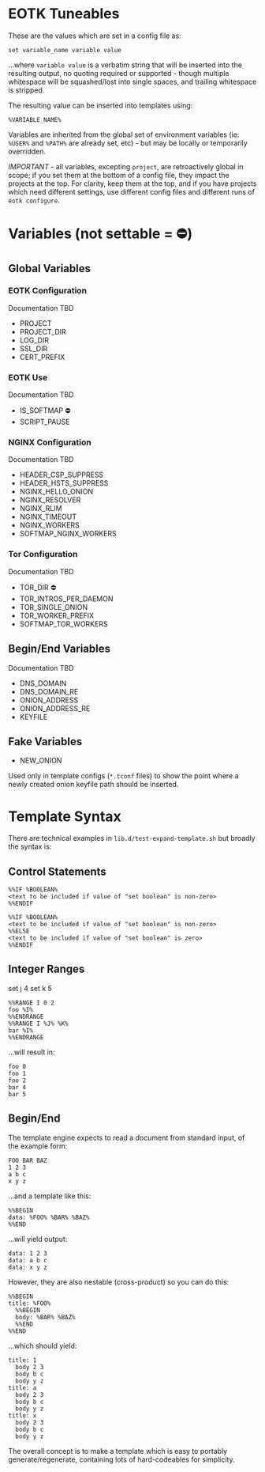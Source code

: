 # EOTK Tuneables

These are the values which are set in a config file as:

```
set variable_name variable value
```

...where `variable value` is a verbatim string that will be inserted
into the resulting output, no quoting required or supported - though
multiple whitespace will be squashed/lost into single spaces, and
trailing whitespace is stripped.

The resulting value can be inserted into templates using:

```
%VARIABLE_NAME%
```

Variables are inherited from the global set of environment variables
(ie: `%USER%` and `%PATH%` are already set, etc) - but may be locally
or temporarily overridden.

*IMPORTANT* - all variables, excepting `project`, are retroactively
global in scope; if you set them at the bottom of a config file, they
impact the projects at the top. For clarity, keep them at the top, and
if you have projects which need different settings, use different
config files and different runs of `eotk configure`.

# Variables (not settable = :no_entry:)

## Global Variables

### EOTK Configuration

Documentation TBD

* PROJECT
* PROJECT_DIR
* LOG_DIR
* SSL_DIR
* CERT_PREFIX

### EOTK Use

Documentation TBD

* IS_SOFTMAP :no_entry:
* SCRIPT_PAUSE

### NGINX Configuration

Documentation TBD

* HEADER_CSP_SUPPRESS
* HEADER_HSTS_SUPPRESS
* NGINX_HELLO_ONION
* NGINX_RESOLVER
* NGINX_RLIM
* NGINX_TIMEOUT
* NGINX_WORKERS
* SOFTMAP_NGINX_WORKERS

### Tor Configuration

Documentation TBD

* TOR_DIR :no_entry:
* TOR_INTROS_PER_DAEMON
* TOR_SINGLE_ONION
* TOR_WORKER_PREFIX
* SOFTMAP_TOR_WORKERS

## Begin/End Variables

Documentation TBD

* DNS_DOMAIN
* DNS_DOMAIN_RE
* ONION_ADDRESS
* ONION_ADDRESS_RE
* KEYFILE

## Fake Variables

* NEW_ONION

Used only in template configs (`*.tconf` files) to show the point
where a newly created onion keyfile path should be inserted.

# Template Syntax

There are technical examples in `lib.d/test-expand-template.sh` but
broadly the syntax is:

## Control Statements

```
%%IF %BOOLEAN%
<text to be included if value of "set boolean" is non-zero>
%%ENDIF

%%IF %BOOLEAN%
<text to be included if value of "set boolean" is non-zero>
%%ELSE
<text to be included if value of "set boolean" is zero>
%%ENDIF
```

## Integer Ranges

set j 4
set k 5
```
%%RANGE I 0 2
foo %I%
%%ENDRANGE
%%RANGE I %J% %K%
bar %I%
%%ENDRANGE
```

...will result in:

```
foo 0
foo 1
foo 2
bar 4
bar 5
```

## Begin/End

The template engine expects to read a document from standard input, of
the example form:

```
FOO BAR BAZ
1 2 3
a b c
x y z
```

...and a template like this:

```
%%BEGIN
data: %FOO% %BAR% %BAZ%
%%END
```

...will yield output:

```
data: 1 2 3
data: a b c
data: x y z
```

However, they are also nestable (cross-product) so you can do this:

```
%%BEGIN
title: %FOO%
  %%BEGIN
  body: %BAR% %BAZ%
  %%END
%%END
```

...which should yield:

```
title: 1
  body 2 3
  body b c
  body y z
title: a
  body 2 3
  body b c
  body y z
title: x
  body 2 3
  body b c
  body y z
```

The overall concept is to make a template which is easy to portably
generate/regenerate, containing lots of hard-codeables for simplicity.
